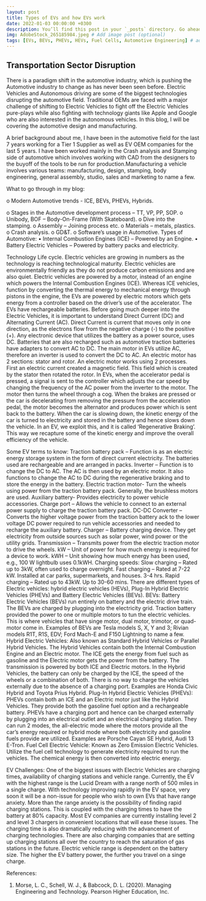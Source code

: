 ```yaml
---
layout: post
title: Types of EVs and how EVs work
date: 2022-01-03 00:00:00 +0300
description: You’ll find this post in your `_posts` directory. Go ahead and edit it and re-build the site to see your changes. # Add post description (optional)
img: AdobeStock_265185984.jpeg # Add image post (optional)
tags: [EVs, BEVs, PHEVs, HEVs, Fuel Cells, Automotive Engineering] # add tag
---
```


## Transportation Sector Disruption                                                                   
There is a paradigm shift in the automotive industry, which is pushing the Automotive industry to change as has never been seen before. Electric Vehicles and Autonomous driving are some of the biggest technologies disrupting the automotive field. Traditional OEMs are faced with a major challenge of shifting to Electric Vehicles to fight off the Electric Vehicles pure-plays while also fighting with technology giants like Apple and Google who are also interested in the autonomous vehicles. In this blog, I will be covering the automotive design and manufacturing.

A brief background about me, I have been in the automotive field for the last 7 years working for a Tier 1 Supplier as well as EV OEM companies for the last 5 years. I have been worked mainly in the Crash analysis and Stamping side of automotive which involves working with CAD from the designers to the buyoff of the tools to be run for production.Manufacturing a vehicle involves various teams: manufacturing, design, stamping, body engineering, general assembly, studio, sales and marketing to name a few. 

What to go through in my blog:
<p>o	Modern Automotive trends - ICE, BEVs, PHEVs, Hybrids.</p>
o	Stages in the Automotive development process – TT, VP, PP, SOP.
o	Unibody, BOF – Body-On-Frame (With Skateboard).
o	Dive into the stamping.
o	Assembly – Joining process etc.
o	Materials – metals, plastics.
o	Crash analysis.
o	GD&T.
o	Software’s usage in Automotive.
Types of Automotive:
•	Internal Combustion Engines (ICE) – Powered by an Engine.
•	Battery Electric Vehicles – Powered by battery packs and electricity.
 
Technology Life cycle.
Electric vehicles are growing in numbers as the technology is reaching technological maturity. Electric vehicles are environmentally friendly as they do not produce carbon emissions and are also quiet. Electric vehicles are powered by a motor, instead of an engine which powers the Internal Combustion Engines (ICE). 
Whereas ICE vehicles, function by converting the thermal energy to mechanical energy through pistons in the engine, the EVs are powered by electric motors which gets energy from a controller based on the driver’s use of the accelerator. The EVs have rechargeable batteries.
Before going much deeper into the Electric Vehicles, it is important to understand Direct Current (DC) and Alternating Current (AC). Direct Current is current that moves only in one direction, as the electrons flow from the negative charge (-) to the positive (+). Any electronic device that utilizes the battery as a power source, uses DC. Batteries that are also recharged such as automotive traction batteries have adapters to convert AC to DC. The main motor in EVs utilize AC, therefore an inverter is used to convert the DC to AC. An electric motor has 2 sections: stator and rotor. An electric motor works using 2 processes. First an electric current created a magnetic field. This field which is created by the stator then rotated the rotor. 
In EVs, when the accelerator pedal is pressed, a signal is sent to the controller which adjusts the car speed by changing the frequency of the AC power from the inverter to the motor. The motor then turns the wheel through a cog. When the brakes are pressed or the car is decelerating from removing the pressure from the acceleration pedal, the motor becomes the alternator and produces power which is sent back to the battery. When the car is slowing down, the kinetic energy of the car is turned to electricity and stored in the battery and hence slows down the vehicle. In an EV, we exploit this, and it is called ‘Regenerative Braking’. This way we recapture some of the kinetic energy and improve the overall efficiency of the vehicle.




Some EV terms to know:
Traction battery pack – Function is as an electric energy storage system in the form of direct current electricity. The batteries used are rechargeable and are arranged in packs. 
Inverter – Function is to change the DC to AC. The AC is then used by an electric motor. It also functions to change the AC to DC during the regenerative braking and to store the energy in the battery.
Electric traction motor- Turn the wheels using power from the traction battery pack. Generally, the brushless motors are used.
Auxiliary battery- Provides electricity to power vehicle accessories.
Charge port – Allows the vehicle to connect to an external power supply to charge the traction battery pack. 
DC-DC Converter – Converts the higher voltage power from the traction battery ack to the lower voltage DC power required to run vehicle accessories and needed to recharge the auxiliary battery. 
Charger – Battery charging device. They get electricity from outside sources such as solar power, wind power or the utility grids.
Transmission – Transmits power from the electric traction motor to drive the wheels.
kW – Unit of power for how much energy is required for a device to work.
kWH – Unit showing how much energy has been used, e.g., 100 W lightbulb uses 0.1kWH.
Charging speeds:
Slow charging – Rated up to 3kW, often used to charge overnight.
Fast charging – Rated at 7-22 kW. Installed at car parks, supermarkets, and houses. 3-4 hrs.
Rapid charging – Rated up to 43kW. Up to 30-60 mins.
There are different types of Electric vehicles: hybrid electric vehicles (HEVs), Plug-In Hybrid Electric Vehicles (PHEVs) and Battery Electric Vehicles (BEVs).
BEVs:
Battery Electric Vehicles (BEVs) run entirely on battery and the electric drive train. The BEVs are charged by plugging into the electricity grid. Traction battery provided the power to one or multiple motors to tun the electric vehicles. This is where vehicles that have singe motor, dual motor, trimotor, or quad-motor come in. 
Examples of BEVs are Tesla models S, X, Y and 3; Rivian models R1T, R1S, EDV; Ford Mach-E and F150 Lightning to name a few.
Hybrid Electric Vehicles:
Also known as Standard Hybrid Vehicles or Parallel Hybrid Vehicles. 
The Hybrid Vehicles contain both the Internal Combustion Engine and an Electric motor. The ICE gets the energy from fuel such as gasoline and the Electric motor gets the power from the battery. The transmission is powered by both ICE and Electric motors.
In the Hybrid Vehicles, the battery can only be charged by the ICE, the speed of the wheels or a combination of both. There is no way to charge the vehicles externally due to the absence of a charging port. Examples are Honda Civic Hybrid and Toyota Prius Hybrid.
Plug-In Hybrid Electric Vehicles (PHEVs):
PHEVs contain both an ICE and an Electric motor just like the Hybrid Vehicles. They provide both the gasoline fuel option and a rechargeable battery.
PHEVs have a charging port and hence can be charged externally by plugging into an electrical outlet and an electrical charging station. They can run 2 modes, the all-electric mode where the motors provide all the car’s energy required or hybrid mode where both electricity and gasoline fuels provide are utilized.
Examples are Porsche Cayan SE Hybrid, Audi 13 E-Tron.
Fuel Cell Electric Vehicle:
Known as Zero Emission Electric Vehicles. Utilize the fuel cell technology to generate electricity required to run the vehicles. The chemical energy is then converted into electric energy.

EV Challenges:
One of the biggest issues with Electric Vehicles are charging times, availability of charging stations and vehicle range. Currently, the EV with the highest range is the Lucid Dream with a range north of 500 miles in a single charge. With technology improving rapidly in the EV space, very soon it will be a non-issue for people who wish to own EVs that have range anxiety.
More than the range anxiety is the possibility of finding rapid charging stations. This is coupled with the charging times to have the battery at 80% capacity. Most EV companies are currently installing level 2 and level 3 chargers in convenient locations that will ease these issues. The charging time is also dramatically reducing with the advancement of charging technologies. There are also charging companies that are setting up charging stations all over the country to reach the saturation of gas stations in the future.
Electric vehicle range is dependent on the battery size. The higher the EV battery power, the further you travel on a singe charge. 

References:
1.	Morse, L. C., Schell, W. J., & Babcock, D. L. (2020). Managing Engineering and Technology. Pearson Higher 	Education, Inc. 

